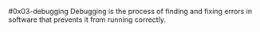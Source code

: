 #0x03-debugging
Debugging is the process of finding and fixing errors in software that prevents it from running correctly.
